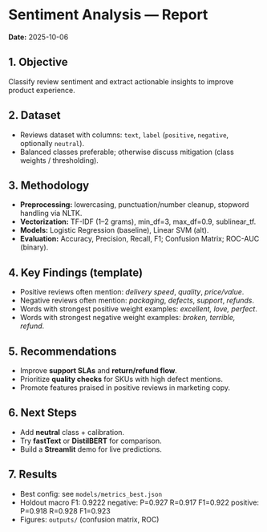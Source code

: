 # Sentiment Analysis — Report

**Date:** 2025-10-06

## 1. Objective
Classify review sentiment and extract actionable insights to improve product experience.

## 2. Dataset
- Reviews dataset with columns: `text`, `label` (`positive`, `negative`, optionally `neutral`).
- Balanced classes preferable; otherwise discuss mitigation (class weights / thresholding).

## 3. Methodology
- **Preprocessing:** lowercasing, punctuation/number cleanup, stopword handling via NLTK.
- **Vectorization:** TF-IDF (1–2 grams), min_df=3, max_df=0.9, sublinear_tf.
- **Models:** Logistic Regression (baseline), Linear SVM (alt).
- **Evaluation:** Accuracy, Precision, Recall, F1; Confusion Matrix; ROC-AUC (binary).

## 4. Key Findings (template)
- Positive reviews often mention: *delivery speed*, *quality*, *price/value*.
- Negative reviews often mention: *packaging*, *defects*, *support*, *refunds*.
- Words with strongest positive weight examples: *excellent, love, perfect*.
- Words with strongest negative weight examples: *broken, terrible, refund*.

## 5. Recommendations
- Improve **support SLAs** and **return/refund flow**.
- Prioritize **quality checks** for SKUs with high defect mentions.
- Promote features praised in positive reviews in marketing copy.

## 6. Next Steps
- Add **neutral** class + calibration.
- Try **fastText** or **DistilBERT** for comparison.
- Build a **Streamlit** demo for live predictions.

## 7. Results
- Best config: see `models/metrics_best.json`
- Holdout macro F1: 0.9222
negative: P=0.927 R=0.917 F1=0.922
positive: P=0.918 R=0.928 F1=0.923
- Figures: `outputs/` (confusion matrix, ROC)

